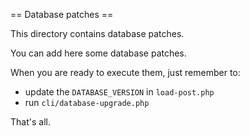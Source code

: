 == Database patches ==

This directory contains database patches.

You can add here some database patches.

When you are ready to execute them, just remember to:

* update the `DATABASE_VERSION` in `load-post.php`
* run `cli/database-upgrade.php`

That's all.
